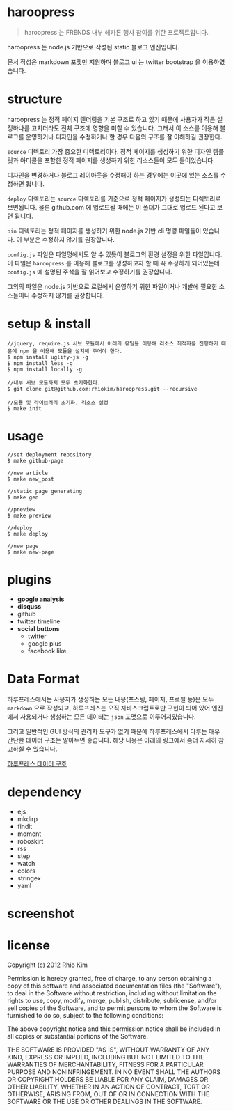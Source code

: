 # haroopress 
>haroopress 는 FRENDS 내부 해카톤 행사 참여를 위한 프로젝트입니다.

haroopress 는 node.js 기반으로 작성된 static 블로그 엔진입니다.

문서 작성은 markdown 포맷만 지원하며 블로그 ui 는 twitter bootstrap 을 이용하였습니다.

# structure

haroopress 는 정적 페이지 렌더링을 기본 구조로 하고 있기 때문에 사용자가 작은 설정하나를 고치더라도 전체 구조에 영향을 미칠 수 있습니다. 그래서 이 소스를 이용해 블로그를 운영하거나 디자인을 수정하거나 할 경우 다음의 구조를 잘 이해하길 권장한다.

`source` 디렉토리 가장 중요한 디렉토리이다. 정적 페이지를 생성하기 위한 디자인 템플릿과 아티클을 포함한 정적 페이지를 생성하기 위한 리소스들이 모두 들어있습니다.

디자인을 변경하거나 블로그 레이아웃을 수정해야 하는 경우에는 이곳에 있는 소스를 수정하면 됩니다.

`deploy` 디렉토리는 `source` 디렉토리를 기준으로 정적 페이지가 생성되는 디렉토리로 보면됩니다. 물론 github.com 에 업로드될 때에는 이 폴더가 그대로 업로드 된다고 보면 됩니다.

`bin` 디렉토리는 정적 페이지를 생성하기 위한 node.js 기반 cli 명령 파일들이 있습니다.  이 부분은 수정하지 않기를 권장합니다.

`config.js` 파일은 파일명에서도 알 수 있듯이 블로그의 환경 설정을 위한 파일입니다.  이 파일은 `haroopress` 를 이용해 블로그를 생성하고자 할 때 꼭 수정하게 되어있는데 `config.js` 에 설명된 주석을 잘 읽어보고 수정하기를 권장합니다.

그외의 파일은 node.js 기반으로 로컬에서 운영하기 위한 파일이거나 개발에 필요한 소스들이니 수정하지 않기를 권장합니다.

# setup & install

```
//jquery, require.js 서브 모듈에서 아래의 유틸을 이용해 리소스 최적화를 진행하기 때문에 npm 을 이용해 모듈을 설치해 주어야 한다.
$ npm install uglify-js -g
$ npm install less -g
$ npm install locally -g

//내부 서브 모듈까지 모두 초기화한다.
$ git clone git@github.com:rhiokim/haroopress.git --recursive

//모듈 및 라이브러리 초기화, 리소스 설정
$ make init
```

# usage

```
//set deployment repository
$ make github-page

//new article
$ make new_post

//static page generating
$ make gen

//preview
$ make preview

//deploy
$ make deploy

//new page
$ make new-page
```

# plugins

* **google analysis**
* **disquss**
* github
* twitter timeline
* **social buttons**
    - twitter
    - google plus
    - facebook like

# Data Format
하루프레스에서는 사용자가 생성하는 모든 내용(포스팅, 페이지, 프로필 등)은 모두 `markdown` 으로 작성되고, 하루프레스는 오직 자바스크립트로만 구현이 되어 있어 엔진에서 사용되거나 생성하는 모든 데이터는 `json` 포맷으로 이루어져있습니다. 

그리고 일반적인 GUI 방식의 관리자 도구가 없기 때문에 하루프레스에서 다루는 매우 간단한 데이터 구조는 알아두면 좋습니다.
해당 내용은 아래의 링크에서 좀더 자세히 참고하실 수 있습니다.

[하루프레스 데이터 구조](https://github.com/rhiokim/haroopress/wiki/%EB%8D%B0%EC%9D%B4%ED%84%B0-%ED%8F%AC%EB%A7%B7)

# dependency 
* ejs
* mkdirp
* findit
* moment
* roboskirt
* rss
* step
* watch
* colors
* stringex
* yaml

# screenshot


# license
Copyright (c) 2012 Rhio Kim

Permission is hereby granted, free of charge, to any person obtaining a copy of this software and associated documentation files (the "Software"), to deal in the Software without restriction, including without limitation the rights to use, copy, modify, merge, publish, distribute, sublicense, and/or sell copies of the Software, and to permit persons to whom the Software is furnished to do so, subject to the following conditions:

The above copyright notice and this permission notice shall be included in all copies or substantial portions of the Software.

THE SOFTWARE IS PROVIDED "AS IS", WITHOUT WARRANTY OF ANY KIND, EXPRESS OR IMPLIED, INCLUDING BUT NOT LIMITED TO THE WARRANTIES OF MERCHANTABILITY, FITNESS FOR A PARTICULAR PURPOSE AND NONINFRINGEMENT. IN NO EVENT SHALL THE AUTHORS OR COPYRIGHT HOLDERS BE LIABLE FOR ANY CLAIM, DAMAGES OR OTHER LIABILITY, WHETHER IN AN ACTION OF CONTRACT, TORT OR OTHERWISE, ARISING FROM, OUT OF OR IN CONNECTION WITH THE SOFTWARE OR THE USE OR OTHER DEALINGS IN THE SOFTWARE.
